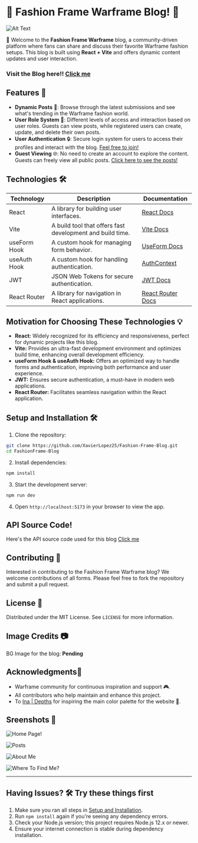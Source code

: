 # 🌟 Fashion Frame Warframe Blog! 🌟

![Alt Text](https://i.postimg.cc/j5KS1M32/HomePage.png)

👋 Welcome to the **Fashion Frame Warframe** blog, a community-driven platform where fans can share and discuss their favorite Warframe fashion setups. This blog is built using **React + Vite** and offers dynamic content updates and user interaction.

### Visit the Blog here!!  [Click me](https://fashion-frame-blog.vercel.app/home)

## Features 🚀

- **Dynamic Posts** 📝: Browse through the latest submissions and see what's trending in the Warframe fashion world.
- **User Role System** 🔑: Different levels of access and interaction based on user roles. Guests can view posts, while registered users can create, update, and delete their own posts.
- **User Authentication** 🔒: Secure login system for users to access their profiles and interact with the blog. [Feel free to join!](https://fashion-frame-blog.vercel.app/login)
- **Guest Viewing** 🌐: No need to create an account to explore the content. Guests can freely view all public posts. [Click here to see the posts!](https://fashion-frame-blog.vercel.app/home)

## Technologies 🛠️

| Technology      | Description                                                   | Documentation                                       |
|-----------------|---------------------------------------------------------------|-----------------------------------------------------|
| React           | A library for building user interfaces.                       | [React Docs](https://reactjs.org/docs/getting-started.html) |
| Vite            | A build tool that offers fast development and build time.     | [Vite Docs](https://vitejs.dev/guide/)              |
| useForm Hook    | A custom hook for managing form behavior.                     | [UseForm Docs](https://react-hook-form.com/docs) |
| useAuth Hook    | A custom hook for handling authentication.                    | [AuthContext](https://github.com/XavierLopez25/Fashion-Frame-Blog/blob/main/FashionFrame-Blog/src/hooks/AuthContext.jsx) |
| JWT             | JSON Web Tokens for secure authentication.                    | [JWT Docs](https://jwt.io/introduction/)            |
| React Router    | A library for navigation in React applications.               | [React Router Docs](https://reactrouter.com/)      |


## Motivation for Choosing These Technologies 💡

- **React:** Widely recognized for its efficiency and responsiveness, perfect for dynamic projects like this blog.
- **Vite:** Provides an ultra-fast development environment and optimizes build time, enhancing overall development efficiency.
- **useForm Hook & useAuth Hook:** Offers an optimized way to handle forms and authentication, improving both performance and user experience.
- **JWT:** Ensures secure authentication, a must-have in modern web applications.
- **React Router:** Facilitates seamless navigation within the React application.

## Setup and Installation 🛠️

1. Clone the repository:
```bash
git clone https://github.com/XavierLopez25/Fashion-Frame-Blog.git
cd FashionFrame-Blog
```

2. Install dependencies:
```bash
npm install
```

3. Start the development server:
```bash
npm run dev
```

4. Open `http://localhost:5173` in your browser to view the app.

## API Source Code!

Here's the API source code used for this blog [Click me](https://github.com/XavierLopez25/API-Fashion-Frame)

## Contributing 🤝

Interested in contributing to the Fashion Frame Warframe blog? We welcome contributions of all forms. Please feel free to fork the repository and submit a pull request.

## License  📜

Distributed under the MIT License. See `LICENSE` for more information.

## Image Credits 📷
BG Image for the blog: **Pending**


## Acknowledgments💖

- Warframe community for continuous inspiration and support 🎮.
- All contributors who help maintain and enhance this project.
- To [Ina | Depths](https://twitter.com/everdepths) for inspiring the main color palette for the website 🐇.

## Sreenshots 🗿

![Home Page!](https://i.postimg.cc/j5KS1M32/HomePage.png)

![Posts](https://i.postimg.cc/HsQHqw57/Posts.png)

![About Me](https://i.postimg.cc/RFk58hZR/AboutMe.png)

![Where To Find Me?](https://i.postimg.cc/fyYnhs3h/Where-To-Find-Me.png)

---

## Having Issues? 🛠️ Try these things first  

1. Make sure you ran all steps in [Setup and Installation](#setup-and-installation).
2. Run `npm install` again if you're seeing any dependency errors.
3. Check your Node.js version; this project requires Node.js 12.x or newer.
4. Ensure your internet connection is stable during dependency installation.
